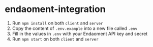 # endaoment-integration

1.  Run `npm install` on both `client` and `server`
2.  Copy the content of `.env.example` into a new file called `.env`
3.  Fill in the values in `.env` with your Endaoment API key and secret
4.  Run `npm start` on both `client` and `server`
